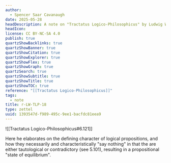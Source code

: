 ```yaml
---
author:
  - Spencer Saar Cavanaugh
date: 2025-05-28
headDescription: A note on "Tractatus Logico-Philosophicus" by Ludwig Wittgenstein
headIcon: 
license: CC BY-NC-SA 4.0
publish: true
quartzShowBacklinks: true
quartzShowBanner: true
quartzShowCitation: true
quartzShowExplorer: true
quartzShowFlex: true
quartzShowGraph: true
quartzSearch: true
quartzShowSubtitle: true
quartzShowTitle: true
quartzShowTOC: true
reference: "[[Tractatus Logico-Philosophicus]]"
tags:
  - note
title: r-LW-TLP-18
type: zettel
uuid: 1393547d-f989-495c-9ee1-bacfdc81eea9
---
```

![[Tractatus Logico-Philosophicus#6.121]]

Here he elaborates on the defining character of logical propositions, and how they necessarily and characteristically "say nothing" in that the are either tautological or contradictory (see 5.101), resulting in a propositional "state of equilibrium".